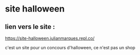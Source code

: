 # site halloween

## lien vers le site :

https://site-halloween.julianmarques.repl.co/


c'est un site pour un concours d'halloween, ce n'est pas un shop 
